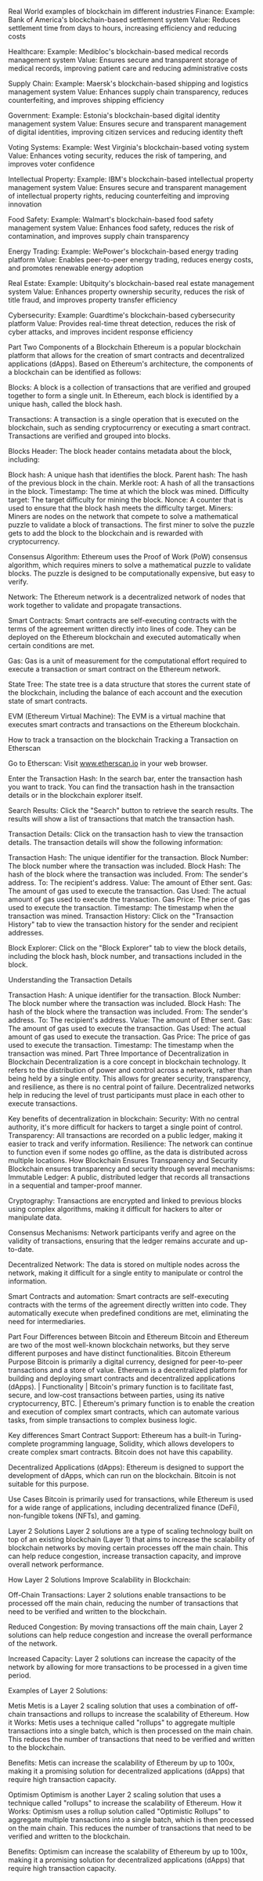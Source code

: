 Real World examples of blockchain im different industries
Finance: Example: Bank of America's blockchain-based settlement system Value: Reduces settlement time from days to hours, increasing efficiency and reducing costs

Healthcare: Example: Medibloc's blockchain-based medical records management system Value: Ensures secure and transparent storage of medical records, improving patient care and reducing administrative costs

Supply Chain: Example: Maersk's blockchain-based shipping and logistics management system Value: Enhances supply chain transparency, reduces counterfeiting, and improves shipping efficiency

Government: Example: Estonia's blockchain-based digital identity management system Value: Ensures secure and transparent management of digital identities, improving citizen services and reducing identity theft

Voting Systems: Example: West Virginia's blockchain-based voting system Value: Enhances voting security, reduces the risk of tampering, and improves voter confidence

Intellectual Property: Example: IBM's blockchain-based intellectual property management system Value: Ensures secure and transparent management of intellectual property rights, reducing counterfeiting and improving innovation

Food Safety: Example: Walmart's blockchain-based food safety management system Value: Enhances food safety, reduces the risk of contamination, and improves supply chain transparency

Energy Trading: Example: WePower's blockchain-based energy trading platform Value: Enables peer-to-peer energy trading, reduces energy costs, and promotes renewable energy adoption

Real Estate: Example: Ubitquity's blockchain-based real estate management system Value: Enhances property ownership security, reduces the risk of title fraud, and improves property transfer efficiency

Cybersecurity: Example: Guardtime's blockchain-based cybersecurity platform Value: Provides real-time threat detection, reduces the risk of cyber attacks, and improves incident response efficiency

Part Two
Components of a Blockchain
Ethereum is a popular blockchain platform that allows for the creation of smart contracts and decentralized applications (dApps). Based on Ethereum's architecture, the components of a blockchain can be identified as follows:

Blocks: A block is a collection of transactions that are verified and grouped together to form a single unit. In Ethereum, each block is identified by a unique hash, called the block hash.

Transactions: A transaction is a single operation that is executed on the blockchain, such as sending cryptocurrency or executing a smart contract. Transactions are verified and grouped into blocks.

Blocks Header: The block header contains metadata about the block, including:

Block hash: A unique hash that identifies the block.
Parent hash: The hash of the previous block in the chain.
Merkle root: A hash of all the transactions in the block.
Timestamp: The time at which the block was mined.
Difficulty target: The target difficulty for mining the block.
Nonce: A counter that is used to ensure that the block hash meets the difficulty target.
Miners: Miners are nodes on the network that compete to solve a mathematical puzzle to validate a block of transactions. The first miner to solve the puzzle gets to add the block to the blockchain and is rewarded with cryptocurrency.

Consensus Algorithm: Ethereum uses the Proof of Work (PoW) consensus algorithm, which requires miners to solve a mathematical puzzle to validate blocks. The puzzle is designed to be computationally expensive, but easy to verify.

Network: The Ethereum network is a decentralized network of nodes that work together to validate and propagate transactions.

Smart Contracts: Smart contracts are self-executing contracts with the terms of the agreement written directly into lines of code. They can be deployed on the Ethereum blockchain and executed automatically when certain conditions are met.

Gas: Gas is a unit of measurement for the computational effort required to execute a transaction or smart contract on the Ethereum network.

State Tree: The state tree is a data structure that stores the current state of the blockchain, including the balance of each account and the execution state of smart contracts.

EVM (Ethereum Virtual Machine): The EVM is a virtual machine that executes smart contracts and transactions on the Ethereum blockchain.

How to track a transaction on the blockchain
Tracking a Transaction on Etherscan

Go to Etherscan: Visit www.etherscan.io in your web browser.

Enter the Transaction Hash: In the search bar, enter the transaction hash you want to track. You can find the transaction hash in the transaction details or in the blockchain explorer itself.

Search Results: Click the "Search" button to retrieve the search results. The results will show a list of transactions that match the transaction hash.

Transaction Details: Click on the transaction hash to view the transaction details. The transaction details will show the following information:

Transaction Hash: The unique identifier for the transaction.
Block Number: The block number where the transaction was included.
Block Hash: The hash of the block where the transaction was included.
From: The sender's address.
To: The recipient's address.
Value: The amount of Ether sent.
Gas: The amount of gas used to execute the transaction.
Gas Used: The actual amount of gas used to execute the transaction. Gas Price: The price of gas used to execute the transaction.
Timestamp: The timestamp when the transaction was mined.
Transaction History: Click on the "Transaction History" tab to view the transaction history for the sender and recipient addresses.

Block Explorer: Click on the "Block Explorer" tab to view the block details, including the block hash, block number, and transactions included in the block.

Understanding the Transaction Details

Transaction Hash: A unique identifier for the transaction.
Block Number: The block number where the transaction was included.
Block Hash: The hash of the block where the transaction was included.
From: The sender's address.
To: The recipient's address.
Value: The amount of Ether sent.
Gas: The amount of gas used to execute the transaction.
Gas Used: The actual amount of gas used to execute the transaction.
Gas Price: The price of gas used to execute the transaction.
Timestamp: The timestamp when the transaction was mined.
Part Three
Importance of Decentralization in Blockchain
Decentralization is a core concept in blockchain technology. It refers to the distribution of power and control across a network, rather than being held by a single entity. This allows for greater security, transparency, and resilience, as there is no central point of failure. Decentralized networks help in reducing the level of trust participants must place in each other to execute transactions.

Key benefits of decentralization in blockchain:
Security: With no central authority, it's more difficult for hackers to target a single point of control.
Transparency: All transactions are recorded on a public ledger, making it easier to track and verify information.
Resilience: The network can continue to function even if some nodes go offline, as the data is distributed across multiple locations.
How Blockchain Ensures Transparency and Security
Blockchain ensures transparency and security through several mechanisms:
Immutable Ledger: A public, distributed ledger that records all transactions in a sequential and tamper-proof manner.

Cryptography: Transactions are encrypted and linked to previous blocks using complex algorithms, making it difficult for hackers to alter or manipulate data.

Consensus Mechanisms: Network participants verify and agree on the validity of transactions, ensuring that the ledger remains accurate and up-to-date.

Decentralized Network: The data is stored on multiple nodes across the network, making it difficult for a single entity to manipulate or control the information.

Smart Contracts and automation: Smart contracts are self-executing contracts with the terms of the agreement directly written into code. They automatically execute when predefined conditions are met, eliminating the need for intermediaries.

Part Four
Differences between Bitcoin and Ethereum
Bitcoin and Ethereum are two of the most well-known blockchain networks, but they serve different purposes and have distinct functionalities.
Bitcoin	Ethereum
Purpose	Bitcoin is primarily a digital currency, designed for peer-to-peer transactions and a store of value.	Ethereum is a decentralized platform for building and deploying smart contracts and decentralized applications (dApps).
| Functionality | Bitcoin's primary function is to facilitate fast, secure, and low-cost transactions between parties, using its native cryptocurrency, BTC. | Ethereum's primary function is to enable the creation and execution of complex smart contracts, which can automate various tasks, from simple transactions to complex business logic.

Key differences
Smart Contract Support: Ethereum has a built-in Turing-complete programming language, Solidity, which allows developers to create complex smart contracts. Bitcoin does not have this capability.

Decentralized Applications (dApps): Ethereum is designed to support the development of dApps, which can run on the blockchain. Bitcoin is not suitable for this purpose.

Use Cases
Bitcoin is primarily used for transactions, while Ethereum is used for a wide range of applications, including decentralized finance (DeFi), non-fungible tokens (NFTs), and gaming.

Layer 2 Solutions
Layer 2 solutions are a type of scaling technology built on top of an existing blockchain (Layer 1) that aims to increase the scalability of blockchain networks by moving certain processes off the main chain. This can help reduce congestion, increase transaction capacity, and improve overall network performance.

How Layer 2 Solutions Improve Scalability in Blockchain:

Off-Chain Transactions: Layer 2 solutions enable transactions to be processed off the main chain, reducing the number of transactions that need to be verified and written to the blockchain.

Reduced Congestion: By moving transactions off the main chain, Layer 2 solutions can help reduce congestion and increase the overall performance of the network.

Increased Capacity: Layer 2 solutions can increase the capacity of the network by allowing for more transactions to be processed in a given time period.

Examples of Layer 2 Solutions:

Metis Metis is a Layer 2 scaling solution that uses a combination of off-chain transactions and rollups to increase the scalability of Ethereum.
How it Works: Metis uses a technique called "rollups" to aggregate multiple transactions into a single batch, which is then processed on the main chain. This reduces the number of transactions that need to be verified and written to the blockchain.

Benefits: Metis can increase the scalability of Ethereum by up to 100x, making it a promising solution for decentralized applications (dApps) that require high transaction capacity.

Optimism Optimism is another Layer 2 scaling solution that uses a technique called "rollups" to increase the scalability of Ethereum.
How it Works: Optimism uses a rollup solution called "Optimistic Rollups" to aggregate multiple transactions into a single batch, which is then processed on the main chain. This reduces the number of transactions that need to be verified and written to the blockchain.

Benefits: Optimism can increase the scalability of Ethereum by up to 100x, making it a promising solution for decentralized applications (dApps) that require high transaction capacity.
